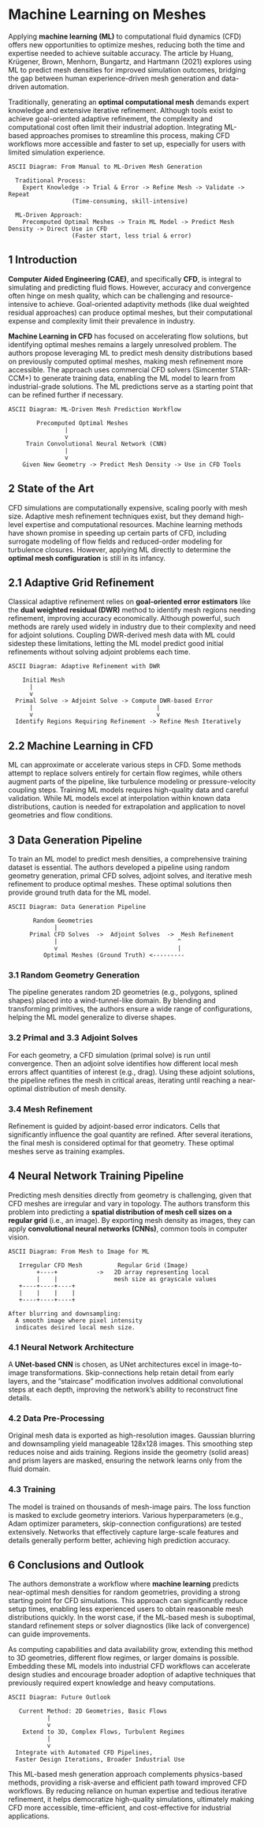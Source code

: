 # Machine Learning on Meshes

Applying **machine learning (ML)** to computational fluid dynamics (CFD) offers new opportunities to optimize meshes, reducing both the time and expertise needed to achieve suitable accuracy. The article by Huang, Krügener, Brown, Menhorn, Bungartz, and Hartmann (2021) explores using ML to predict mesh densities for improved simulation outcomes, bridging the gap between human experience-driven mesh generation and data-driven automation.

Traditionally, generating an **optimal computational mesh** demands expert knowledge and extensive iterative refinement. Although tools exist to achieve goal-oriented adaptive refinement, the complexity and computational cost often limit their industrial adoption. Integrating ML-based approaches promises to streamline this process, making CFD workflows more accessible and faster to set up, especially for users with limited simulation experience.

```
ASCII Diagram: From Manual to ML-Driven Mesh Generation

  Traditional Process:
    Expert Knowledge -> Trial & Error -> Refine Mesh -> Validate -> Repeat
                  (Time-consuming, skill-intensive)

  ML-Driven Approach:
    Precomputed Optimal Meshes -> Train ML Model -> Predict Mesh Density -> Direct Use in CFD
                  (Faster start, less trial & error)
```

## 1 Introduction

**Computer Aided Engineering (CAE)**, and specifically **CFD**, is integral to simulating and predicting fluid flows. However, accuracy and convergence often hinge on mesh quality, which can be challenging and resource-intensive to achieve. Goal-oriented adaptivity methods (like dual weighted residual approaches) can produce optimal meshes, but their computational expense and complexity limit their prevalence in industry.

**Machine Learning in CFD** has focused on accelerating flow solutions, but identifying optimal meshes remains a largely unresolved problem. The authors propose leveraging ML to predict mesh density distributions based on previously computed optimal meshes, making mesh refinement more accessible. The approach uses commercial CFD solvers (Simcenter STAR-CCM+) to generate training data, enabling the ML model to learn from industrial-grade solutions. The ML predictions serve as a starting point that can be refined further if necessary.

```
ASCII Diagram: ML-Driven Mesh Prediction Workflow

        Precomputed Optimal Meshes
                |
                v
     Train Convolutional Neural Network (CNN)
                |
                v
    Given New Geometry -> Predict Mesh Density -> Use in CFD Tools
```

## 2 State of the Art

CFD simulations are computationally expensive, scaling poorly with mesh size. Adaptive mesh refinement techniques exist, but they demand high-level expertise and computational resources. Machine learning methods have shown promise in speeding up certain parts of CFD, including surrogate modeling of flow fields and reduced-order modeling for turbulence closures. However, applying ML directly to determine the **optimal mesh configuration** is still in its infancy.

## 2.1 Adaptive Grid Refinement

Classical adaptive refinement relies on **goal-oriented error estimators** like the **dual weighted residual (DWR)** method to identify mesh regions needing refinement, improving accuracy economically. Although powerful, such methods are rarely used widely in industry due to their complexity and need for adjoint solutions. Coupling DWR-derived mesh data with ML could sidestep these limitations, letting the ML model predict good initial refinements without solving adjoint problems each time.

```
ASCII Diagram: Adaptive Refinement with DWR

    Initial Mesh
      |
      v
  Primal Solve -> Adjoint Solve -> Compute DWR-based Error
      |                                   |
      v                                   v
  Identify Regions Requiring Refinement -> Refine Mesh Iteratively
```

## 2.2 Machine Learning in CFD

ML can approximate or accelerate various steps in CFD. Some methods attempt to replace solvers entirely for certain flow regimes, while others augment parts of the pipeline, like turbulence modeling or pressure-velocity coupling steps. Training ML models requires high-quality data and careful validation. While ML models excel at interpolation within known data distributions, caution is needed for extrapolation and application to novel geometries and flow conditions.

## 3 Data Generation Pipeline

To train an ML model to predict mesh densities, a comprehensive training dataset is essential. The authors developed a pipeline using random geometry generation, primal CFD solves, adjoint solves, and iterative mesh refinement to produce optimal meshes. These optimal solutions then provide ground truth data for the ML model.

```
ASCII Diagram: Data Generation Pipeline

       Random Geometries
             |
      Primal CFD Solves  ->  Adjoint Solves  ->  Mesh Refinement
             |                                  ^
             v                                  |
          Optimal Meshes (Ground Truth) <---------
```

### 3.1 Random Geometry Generation

The pipeline generates random 2D geometries (e.g., polygons, splined shapes) placed into a wind-tunnel-like domain. By blending and transforming primitives, the authors ensure a wide range of configurations, helping the ML model generalize to diverse shapes.

### 3.2 Primal and 3.3 Adjoint Solves

For each geometry, a CFD simulation (primal solve) is run until convergence. Then an adjoint solve identifies how different local mesh errors affect quantities of interest (e.g., drag). Using these adjoint solutions, the pipeline refines the mesh in critical areas, iterating until reaching a near-optimal distribution of mesh density.

### 3.4 Mesh Refinement

Refinement is guided by adjoint-based error indicators. Cells that significantly influence the goal quantity are refined. After several iterations, the final mesh is considered optimal for that geometry. These optimal meshes serve as training examples.

## 4 Neural Network Training Pipeline

Predicting mesh densities directly from geometry is challenging, given that CFD meshes are irregular and vary in topology. The authors transform this problem into predicting a **spatial distribution of mesh cell sizes on a regular grid** (i.e., an image). By exporting mesh density as images, they can apply **convolutional neural networks (CNNs)**, common tools in computer vision.

```
ASCII Diagram: From Mesh to Image for ML

   Irregular CFD Mesh          Regular Grid (Image)
        +----+           ->   2D array representing local
        |    |                mesh size as grayscale values
   +----+----+----+
   |    |    |    |
   +----+----+----+
   
After blurring and downsampling:
  A smooth image where pixel intensity
  indicates desired local mesh size.
```

### 4.1 Neural Network Architecture

A **UNet-based CNN** is chosen, as UNet architectures excel in image-to-image transformations. Skip-connections help retain detail from early layers, and the “staircase” modification involves additional convolutional steps at each depth, improving the network’s ability to reconstruct fine details.

### 4.2 Data Pre-Processing

Original mesh data is exported as high-resolution images. Gaussian blurring and downsampling yield manageable 128x128 images. This smoothing step reduces noise and aids training. Regions inside the geometry (solid areas) and prism layers are masked, ensuring the network learns only from the fluid domain.

### 4.3 Training

The model is trained on thousands of mesh-image pairs. The loss function is masked to exclude geometry interiors. Various hyperparameters (e.g., Adam optimizer parameters, skip-connection configurations) are tested extensively. Networks that effectively capture large-scale features and details generally perform better, achieving high prediction accuracy.

## 6 Conclusions and Outlook

The authors demonstrate a workflow where **machine learning** predicts near-optimal mesh densities for random geometries, providing a strong starting point for CFD simulations. This approach can significantly reduce setup times, enabling less experienced users to obtain reasonable mesh distributions quickly. In the worst case, if the ML-based mesh is suboptimal, standard refinement steps or solver diagnostics (like lack of convergence) can guide improvements.

As computing capabilities and data availability grow, extending this method to 3D geometries, different flow regimes, or larger domains is possible. Embedding these ML models into industrial CFD workflows can accelerate design studies and encourage broader adoption of adaptive techniques that previously required expert knowledge and heavy computations.

```
ASCII Diagram: Future Outlook

   Current Method: 2D Geometries, Basic Flows
           |
           v
    Extend to 3D, Complex Flows, Turbulent Regimes
           |
           v
  Integrate with Automated CFD Pipelines, 
  Faster Design Iterations, Broader Industrial Use
```

This ML-based mesh generation approach complements physics-based methods, providing a risk-averse and efficient path toward improved CFD workflows. By reducing reliance on human expertise and tedious iterative refinement, it helps democratize high-quality simulations, ultimately making CFD more accessible, time-efficient, and cost-effective for industrial applications.
